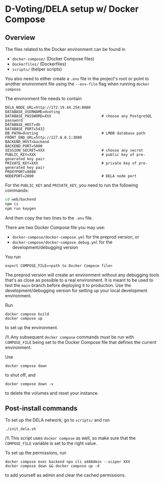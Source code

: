 # D-Voting/DELA setup w/ Docker Compose

## Overview

The files related to the Docker environment can be found in

* `docker-compose/` (Docker Compose files)
* `Dockerfiles/` (Dockerfiles)
* `scripts/` (helper scripts)

You also need to either create a `.env` file in the project's root
or point to another environment file using the `--env-file` flag
when running `docker compose`.

The environment file needs to contain

```
DELA_NODE_URL=http://172.19.44.254:8080
DATABASE_USERNAME=dvoting
DATABASE_PASSWORD=XXX                       # choose any PostgreSQL password
DATABASE_HOST=db
DATABASE_PORT=5432
DB_PATH=dvoting                             # LMDB database path
FRONT_END_URL=http://127.0.0.1:3000
BACKEND_HOST=backend
BACKEND_PORT=5000
SESSION_SECRET=XXX                          # choose any secret
PUBLIC_KEY=XXX                              # public key of pre-generated key pair
PRIVATE_KEY=XXX                             # private key of pre-generated key pair
PROXYPORT=8080
NODEPORT=2000                               # DELA node port
```

For the `PUBLIC_KEY` and `PRIVATE_KEY`, you need to run the following commands:

```bash
cd web/backend
npm ci
npm run keygen
```

And then copy the two lines to the `.env` file.

There are two Docker Compose file you may use:

* `docker-compose/docker-compose.yml` for the preprod version, or
* `docker-compose/docker-compose.debug.yml` for the development/debugging version

You run

```
export COMPOSE_FILE=<path to Docker Compose file>
```

The preprod version will create an environment without any debugging tools that's as close as possible to a real environment.
It is meant to be used to test the `main` branch before deploying it to production. Use the development/debugging version
for setting up your local development environment.

Run

```
docker compose build
docker compose up
```

to set up the environment.

/!\ Any subsequent `docker compose` commands must be run with `COMPOSE_FILE` being
set to the Docker Compose file that defines the current environment.

Use

```
docker compose down
```

to shut off, and

```
docker compose down -v
```

to delete the volumes and reset your instance.

## Post-install commands

To set up the DELA network, go to `scripts/` and run

```
./init_dela.sh
```

/!\ This script uses `docker compose` as well, so make sure that the `COMPOSE_FILE` variable is
set to the right value.

To set up the permissions, run

```
docker compose exec backend npx cli addAdmin --sciper XXX
docker compose down && docker compose up -d
```

to add yourself as admin and clear the cached permissions.
